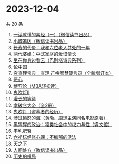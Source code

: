 # 2023-12-04

共 20 条

<!-- BEGIN WEREAD -->
<!-- 最后更新时间 2023-12-04 04:05:09 +0800 -->
1. [一读就懂的易经（一）（微信读书出品）](https://weread.qq.com/web/bookDetail/89d32d90813ab85c3g010752)
1. [小城追凶（微信读书出品）](https://weread.qq.com/web/bookDetail/01532ef0813ab85b2g019a45)
1. [长寿的代价：我和六位老人共处的一年](https://weread.qq.com/web/bookDetail/6b9326d0720930516b9bd36)
1. [两代婆媳：中式家庭的爱恨情长](https://weread.qq.com/web/bookDetail/8b532c00813ab84e4g0139ee)
1. [坐在你身边看云（巴别塔诗典系列）](https://weread.qq.com/web/bookDetail/29f32c10813ab85c2g014fb4)
1. [论中国](https://weread.qq.com/web/bookDetail/304323205df496304babec5)
1. [穷查理宝典：查理·芒格智慧箴言录（全新增订本）](https://weread.qq.com/web/bookDetail/2e0320e05cc92c2e0796c5a)
1. [恶心](https://weread.qq.com/web/bookDetail/266322d0813ab85b9g010c25)
1. [博弈论（MBA轻松读）](https://weread.qq.com/web/bookDetail/d6e3262072374cf3d6e45c5)
1. [鬼吹灯II](https://weread.qq.com/web/bookDetail/c6732ae0571980c679ebd2a)
1. [漫长的等待](https://weread.qq.com/web/bookDetail/f2932290813ab84dfg013dd6)
1. [拿破仑大帝（全2册）](https://weread.qq.com/web/bookDetail/aca32640813ab754fg0142da)
1. [鬼吹灯（盗墓者的经历）](https://weread.qq.com/web/bookDetail/c8532e60581277c852d02a1)
1. [涉过愤怒的海（黄渤、周迅主演同名电影原著）](https://weread.qq.com/web/bookDetail/2be327e0813ab850dg016536)
1. [黑猩猩的政治：猿类社会中的权力与性（睿文馆）](https://weread.qq.com/web/bookDetail/34c321d07182db0734c3dae)
1. [丰乳肥臀](https://weread.qq.com/web/bookDetail/ea532d2071938fb5ea51430)
1. [六祖坛经修心课：不抑郁的活法](https://weread.qq.com/web/bookDetail/4da323c0813ab82c0g018d7a)
1. [天之下](https://weread.qq.com/web/bookDetail/4de326a0721770aa4de95f4)
1. [人间处方（微信读书出品）](https://weread.qq.com/web/bookDetail/85d32cd0813ab82e0g012433)
1. [历史的棋局](https://weread.qq.com/web/bookDetail/b48327f0813ab8582g0193ae)
<!-- END WEREAD -->